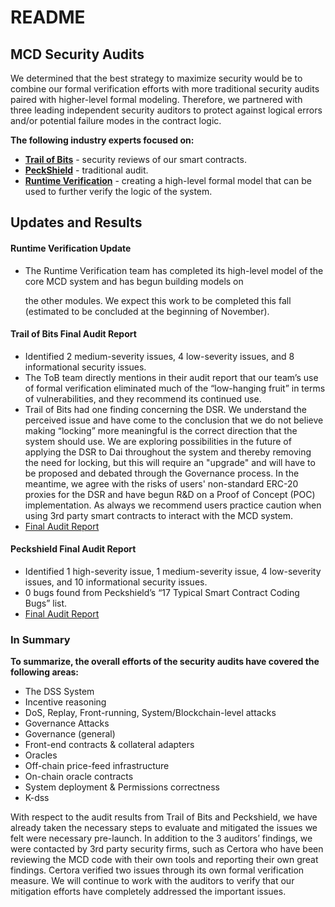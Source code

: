 # README

## MCD Security Audits

We determined that the best strategy to maximize security would be to combine our formal verification efforts with more traditional security audits paired with higher-level formal modeling. Therefore, we partnered with three leading independent security auditors to protect against logical errors and/or potential failure modes in the contract logic.

**The following industry experts focused on:**

* [**Trail of Bits**](https://www.trailofbits.com/) - security reviews of our smart contracts. 
* [**PeckShield**](https://peckshield.com/) - traditional audit. 
* [**Runtime Verification**](https://runtimeverification.com/smartcontract/) - creating a high-level formal model that can be used to further verify the logic of the system.

## Updates and Results

#### Runtime Verification Update

* The Runtime Verification team has completed its high-level model of the core MCD system and has begun building models on 

  the other modules.  We expect this work to be completed this fall \(estimated to be concluded at the beginning of November\). 

#### Trail of Bits Final Audit Report

* Identified 2 medium-severity issues, 4 low-severity issues, and 8 informational security issues.
* The ToB team directly mentions in their audit report that our team’s use of formal verification eliminated much of the “low-hanging fruit” in terms of vulnerabilities, and they recommend its continued use.
* Trail of Bits had one finding concerning the DSR. We understand the perceived issue and have come to the conclusion that we do not believe making “locking” more meaningful is the correct direction that the system should use. We are exploring possibilities in the future of applying the DSR to Dai throughout the system and thereby removing the need for locking, but this will require an "upgrade" and will have to be proposed and debated through the Governance process. In the meantime, we agree with the risks of users' non-standard ERC-20 proxies for the DSR and have begun R&D on a Proof of Concept \(POC\) implementation. As always we recommend users practice caution when using 3rd party smart contracts to interact with the MCD system.
* [Final Audit Report](https://github.com/makerdao/mcd-security/blob/master/Audit%20Reports/TOB_MakerDAO_Final_Report.pdf)

#### Peckshield Final Audit Report

* Identified 1 high-severity issue, 1 medium-severity issue, 4 low-severity issues, and 10 informational security issues.
* 0 bugs found from Peckshield’s “17 Typical Smart Contract Coding Bugs” list. 
* [Final Audit Report](https://github.com/makerdao/mcd-security/blob/master/Audit%20Reports/PeckShield_MakerDAO_Final_Report.pdf)

### In Summary

**To summarize, the overall efforts of the security audits have covered the following areas:**

* The DSS System
* Incentive reasoning
* DoS, Replay, Front-running, System/Blockchain-level attacks 
* Governance Attacks
* Governance \(general\)
* Front-end contracts & collateral adapters
* Oracles
* Off-chain price-feed infrastructure
* On-chain oracle contracts
* System deployment & Permissions correctness
* K-dss

With respect to the audit results from Trail of Bits and Peckshield, we have already taken the necessary steps to evaluate and mitigated the issues we felt were necessary pre-launch. In addition to the 3 auditors’ findings, we were contacted by 3rd party security firms, such as Certora who have been reviewing the MCD code with their own tools and reporting their own great findings. Certora verified two issues through its own formal verification measure. We will continue to work with the auditors to verify that our mitigation efforts have completely addressed the important issues.

